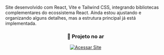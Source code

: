 Site desenvolvido com React, Vite e Tailwind CSS, integrando bibliotecas complementares do ecossistema React. Ainda estou ajustando e organizando alguns detalhes, mas a estrutura principal já está implementada. <br>

<div align="center">

<h3>🚀 Projeto no ar</h3>

<a href="https://victorhugo-sys.github.io/tailwind_forest/">
  <img src="https://img.shields.io/badge/Acessar_Site-1E90FF?style=for-the-badge&logo=google-chrome&logoColor=white" alt="Acessar Site">
</a>

</div>
